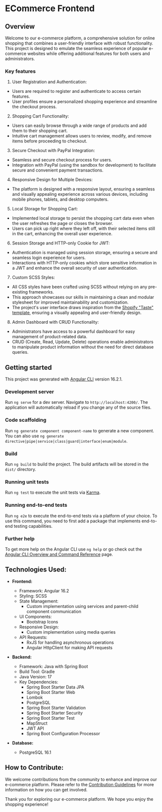 # ECommerce Frontend

## Overview
Welcome to our e-commerce platform, a comprehensive solution for online shopping that combines a user-friendly interface with robust functionality. This project is designed to emulate the seamless experience of popular e-commerce websites while offering additional features for both users and administrators.

### Key features

1. User Registration and Authentication:
- Users are required to register and authenticate to access certain features.
- User profiles ensure a personalized shopping experience and streamline the checkout process.

2. Shopping Cart Functionality:
- Users can easily browse through a wide range of products and add them to their shopping cart.
- Intuitive cart management allows users to review, modify, and remove items before proceeding to checkout.

3. Secure Checkout with PayPal Integration:
- Seamless and secure checkout process for users.
- Integration with PayPal (using the sandbox for development) to facilitate secure and convenient payment transactions.

4. Responsive Design for Multiple Devices:
- The platform is designed with a responsive layout, ensuring a seamless and visually appealing experience across various devices, including mobile phones, tablets, and desktop computers.

5. Local Storage for Shopping Cart:
- Implemented local storage to persist the shopping cart data even when the user refreshes the page or closes the browser.
- Users can pick up right where they left off, with their selected items still in the cart, enhancing the overall user experience.

6. Session Storage and HTTP-only Cookie for JWT:
- Authentication is managed using session storage, ensuring a secure and seamless login experience for users.
- Interactions with HTTP-only cookies which store sensitive information in a JWT and enhance the overall security of user authentication.

7. Custom SCSS Styles:
- All CSS styles have been crafted using SCSS without relying on any pre-existing frameworks.
- This approach showcases our skills in maintaining a clean and modular stylesheet for improved maintainability and customization.
- The project's user interface draws inspiration from the [Shopify "Taste" template](https://themes.shopify.com/themes/taste/styles/default/preview), ensuring a visually appealing and user-friendly design.

8. Admin Dashboard with CRUD Functionality:
- Administrators have access to a powerful dashboard for easy management of product-related data.
- CRUD (Create, Read, Update, Delete) operations enable administrators to manipulate product information without the need for direct database queries.

## Getting started
This project was generated with [Angular CLI](https://github.com/angular/angular-cli) version 16.2.1.

### Development server

Run `ng serve` for a dev server. Navigate to `http://localhost:4200/`. The application will automatically reload if you change any of the source files.

### Code scaffolding

Run `ng generate component component-name` to generate a new component. You can also use `ng generate directive|pipe|service|class|guard|interface|enum|module`.

### Build

Run `ng build` to build the project. The build artifacts will be stored in the `dist/` directory.

### Running unit tests

Run `ng test` to execute the unit tests via [Karma](https://karma-runner.github.io).

### Running end-to-end tests

Run `ng e2e` to execute the end-to-end tests via a platform of your choice. To use this command, you need to first add a package that implements end-to-end testing capabilities.

### Further help

To get more help on the Angular CLI use `ng help` or go check out the [Angular CLI Overview and Command Reference](https://angular.io/cli) page.

## Technologies Used:

- **Frontend:**
  - Framework: Angular 16.2
  - Styling: SCSS
  - State Management:
    - Custom implementation using services and parent-child component communication
  - UI Components:
    - Bootstrap Icons
  - Responsive Design:
    - Custom implementation using media queries
  - API Requests:
    - RxJS for handling asynchronous operations
    - Angular HttpClient for making API requests

- **Backend:**
  - Framework: Java with Spring Boot
  - Build Tool: Gradle
  - Java Version: 17
  - Key Dependencies:
    - Spring Boot Starter Data JPA
    - Spring Boot Starter Web
    - Lombok
    - PostgreSQL
    - Spring Boot Starter Validation
    - Spring Boot Starter Security
    - Spring Boot Starter Test
    - MapStruct 
    - JWT API 
    - Spring Boot Configuration Processor

- **Database:**
  - PostgreSQL 16.1

## How to Contribute:

We welcome contributions from the community to enhance and improve our e-commerce platform. Please refer to the [Contribution Guidelines](link/to/contribution/guidelines) for more information on how you can get involved.

Thank you for exploring our e-commerce platform. We hope you enjoy the shopping experience!